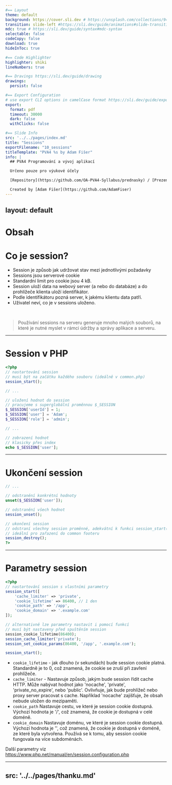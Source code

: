 ```yaml
---
#== Layout
theme: default
background: https://cover.sli.dev # https://unsplash.com/collections/94734566/slidev
transition: slide-left #https://sli.dev/guide/animations#slide-transitions
mdc: true # https://sli.dev/guide/syntax#mdc-syntax
selectable: false
codeCopy: false
download: true
hideInToc: true

#== Code Highlighter
highlighter: shiki
lineNumbers: true

#== Dravings https://sli.dev/guide/drawing
drawings:
  persist: false

#== Export Configuration
# use export CLI options in camelCase format https://sli.dev/guide/exporting.html
export:
  format: pdf
  timeout: 30000
  dark: false
  withClicks: false

#== Slide Info
src: '../../pages/index.md'
title: "Sessions"
exportFilename: "10_sessions"
titleTemplate: "PVA4 %s by Adam Fišer"
info: |
  ## PVA4 Programování a vývoj aplikací

  Určeno pouze pro výukové účely

  [Repository](https://github.com/OA-PVA4-Syllabus/prednasky) / [Prezentace](https://oa-pva4-syllabus.github.io/prednasky/)

  Created by [Adam Fišer](https://github.com/AdamFiser)
---
```

layout: default
---

#  Obsah

<Toc :columns="2" minDepth="1" maxDepth="1"></Toc>
---

# Co je session?

- Session je způsob jak udržovat stav mezi jednotlivými požadavky
- Sessions jsou serverové cookie
- Standardní limit pro cookie jsou 4 kB. 
- Session uloží data na webový server (a nebo do databáze) a do prohlížeče klienta uloží identifikátor.
- Podle identifikátoru pozná server, k jakému klientu data patří.
- Uživatel neví, co je v sessions uloženo.

<br>

> Používání sessions na serveru generuje mnoho malých souborů, na které je nutné myslet v rámci údržby a správy aplikace a serveru.


---

# Session v PHP


```php {all|2-4|8-12|16-19|all} {maxHeight:'300px'}
<?php
// nastartování session
// musí být na začátku každého souboru (ideálně v common.php)
session_start();

// ...

// uložení hodnot do session
// pracujeme s superglobální proměnnou $_SESSION
$_SESSION['userId'] = 1;
$_SESSION['user'] = 'Adam';
$_SESSION['role'] = 'admin';

// ...

// zobrazení hodnot
// klasicky přes index
echo $_SESSION['user'];
```

---

# Ukončení session

```php {all|3-4|6-7|9-12|all}
// ...

// odstranění konkrétní hodnoty
unset($_SESSION['user']);

// odstranění všech hodnot
session_unset();

// ukončení session
// odstraní všechny session proměnné, adekvátní k funkci session_start()
// ideální pro zařazení do common footeru
session_destroy();
?>
```

---

# Parametry session

```php
<?php
// nastartování session s vlastními parametry
session_start([
    'cache_limiter' => 'private',
    'cookie_lifetime' => 86400, // 1 den
    'cookie_path' => '/app',
    'cookie_domain' => '.example.com'
]);
```

```php
// alternativně lze parametry nastavit i pomocí funkcí
// musí být nastaveny před spuštěním session
session_cookie_lifetime(86400);
session_cache_limiter('private');
session_set_cookie_params(86400, '/app', '.example.com');

session_start();
```

- `cookie_lifetime` - jak dlouho (v sekundách) bude session cookie platná. Standardně je to 0, což znamená, že cookie se zruší při zavření prohlížeče.
- `cache_limiter` - Nastavuje způsob, jakým bude session řídit cache HTTP. Může nabývat hodnot jako 'nocache', 'private', 'private_no_expire', nebo 'public'. Ovlivňuje, jak bude prohlížeč nebo proxy server pracovat s cache. Například 'nocache' zajišťuje, že obsah nebude uložen do mezipaměti.
- `cookie_path` Nastavuje cestu, ve které je session cookie dostupná. Výchozí hodnota je '/', což znamená, že cookie je dostupná v celé doméně.
- `cookie_domain` Nastavuje doménu, ve které je session cookie dostupná. Výchozí hodnota je '', což znamená, že cookie je dostupná v doméně, ze které byla vytvořena. Používá se k tomu, aby session cookie fungovala na více subdoménách.


Další parametry viz https://www.php.net/manual/en/session.configuration.php


---
src: '../../pages/thanku.md'
---